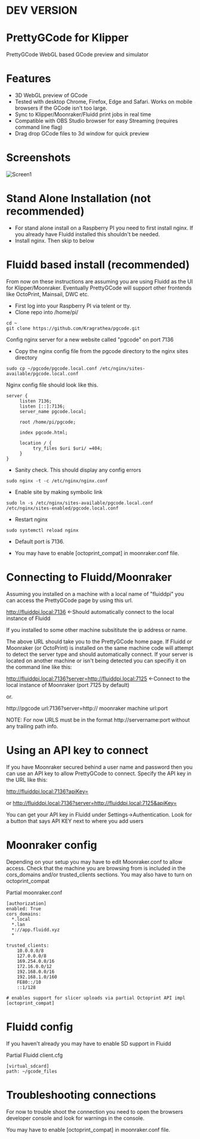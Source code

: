 # DEV VERSION

# PrettyGCode for Klipper
PrettyGCode WebGL based GCode preview and simulator

# Features
- 3D WebGL preview of GCode 
- Tested with desktop Chrome, Firefox, Edge and Safari. Works on mobile browsers if the GCode isn't too large.
- Sync to Klipper/Moonraker/Fluidd print jobs in real time
- Compatible with OBS Studio browser for easy Streaming (requires command line flag)
- Drag drop GCode files to 3d window for quick preview

# Screenshots
![Screen1](https://raw.githubusercontent.com/Kragrathea/pgcode/main/img/pgc_screen1.jpg)

# Stand Alone Installation (not recommended)
- For stand alone install on a Raspberry PI you need to first install nginx. If you already have Fluidd installed this shouldn't be needed.
- Install nginx. Then skip to below

# Fluidd based install (recommended)
From now on these instructions are assuming you are using Fluidd as the UI for Klipper/Moonraker. Eventually PrettyGCode will support other frontends like OctoPrint, Mainsail, DWC etc. 
- First log into your Raspberry PI via telent or tty.
- Clone repo into /home/pi/
```
cd ~
git clone https://github.com/Kragrathea/pgcode.git
```

Config nginx server for a new website called "pgcode" on port 7136
- Copy the nginx config file from the pgcode directory to the nginx sites directory
```
sudo cp ~/pgcode/pgcode.local.conf /etc/nginx/sites-available/pgcode.local.conf
```
Nginx config file should look like this.
```
server {
     listen 7136;
     listen [::]:7136;
     server_name pgcode.local;

     root /home/pi/pgcode;

     index pgcode.html;

     location / {
          try_files $uri $uri/ =404;
     }
}
```
- Sanity check. This should display any config errors
```
sudo nginx -t -c /etc/nginx/nginx.conf
```

- Enable site by making symbolic link
```
sudo ln -s /etc/nginx/sites-available/pgcode.local.conf  /etc/nginx/sites-enabled/pgcode.local.conf
```

- Restart nginx
```
sudo systemctl reload nginx
```
- Default port is 7136. 

- You may have to enable [octoprint_compat] in moonraker.conf file. 

# Connecting to Fluidd/Moonraker

Assuming you installed on a machine with a local name of "fluiddpi" you can access the PrettyGCode page by using this url. 

http://fluiddpi.local:7136 <-Should automatically connect to the local instance of Fluidd

If you installed to some other machine subsititute the ip address or name.

The above URL should take you to the PrettyGCode home page.  If Fluidd or Moonraker (or OctoPrint) is installed on the same machine code will attempt to detect the server type and should automatically connect. If your server is located on another machine or isn't being detected you can specifiy it on the command line like this:

http://fluiddpi.local:7136?server=http://fluiddpi.local:7125 <-Connect to the local instance of Moonraker (port 7125 by default)

or.

http://pgcode url:7136?server=http:// moonraker machine url:port

NOTE: For now URLS must be in the format http://servername:port without any trailing path info.

# Using an API key to connect
If you have Moonraker secured behind a user name and password then you can use an API key to allow PrettyGCode to connect. Specify the API key in the URL like this:

http://fluiddpi.local:7136?apiKey=<moonraker api key>
 
or
http://fluiddpi.local:7136?server=http://fluiddpi.local:7125&apiKey=<moonraker api key>
 
You can get your API key in Fluidd under Settings->Authentication. Look for a button that says API KEY next to where you add users

# Moonraker config
Depending on your setup you may have to edit Moonraker.conf to allow access. Check that the machine you are browsing from is included in the cors_domains and/or trusted_clients sections. You may also have to turn on octoprint_compat

Partial moonraker.conf
```
[authorization]
enabled: True
cors_domains:
  *.local
  *.lan
  *://app.fluidd.xyz
  *

trusted_clients:
    10.0.0.0/8
    127.0.0.0/8
    169.254.0.0/16
    172.16.0.0/12
    192.168.0.0/16
    192.168.1.0/160
    FE80::/10
    ::1/128

# enables support for slicer uploads via partial Octoprint API impl
[octoprint_compat]
```
# Fluidd config
If you haven't already you may have to enable SD support in Fluidd

Partial Fluidd client.cfg
```
[virtual_sdcard]
path: ~/gcode_files
```

# Troubleshooting connections
For now to trouble shoot the connection you need to open the browsers developer console and look for warnings in the console.

You may have to enable [octoprint_compat] in moonraker.conf file. 



